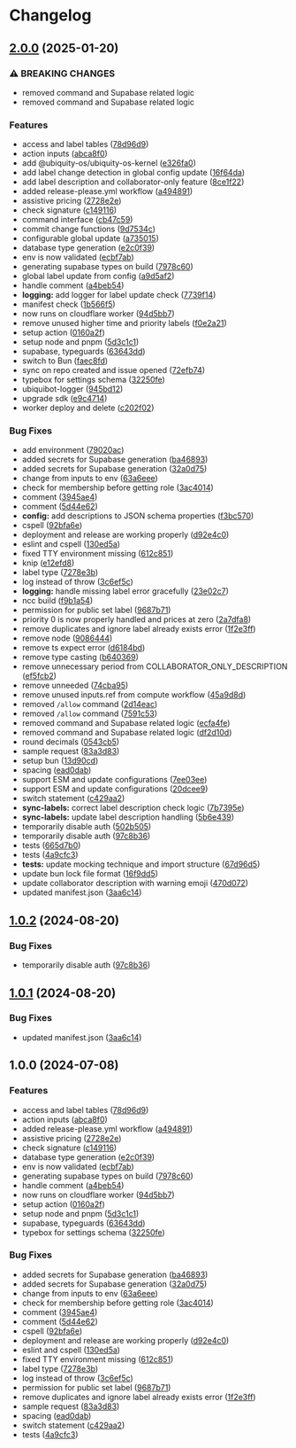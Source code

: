# Changelog

## [2.0.0](https://github.com/gentlementlegen/daemon-pricing/compare/v1.0.2...v2.0.0) (2025-01-20)


### ⚠ BREAKING CHANGES

* removed command and Supabase related logic
* removed command and Supabase related logic

### Features

* access and label tables ([78d96d9](https://github.com/gentlementlegen/daemon-pricing/commit/78d96d9485a79fc8c5d984d6967ecc90d86e3d64))
* action inputs ([abca8f0](https://github.com/gentlementlegen/daemon-pricing/commit/abca8f0d5b5fc353fb314f6d12e7a4db179dcd61))
* add @ubiquity-os/ubiquity-os-kernel ([e326fa0](https://github.com/gentlementlegen/daemon-pricing/commit/e326fa0f600d9614bb4b3d5c6946b337b4d024ee))
* add label change detection in global config update ([16f64da](https://github.com/gentlementlegen/daemon-pricing/commit/16f64da359b4dc3be0aea4fa60cadbd8d491aa8f))
* add label description and collaborator-only feature ([8ce1f22](https://github.com/gentlementlegen/daemon-pricing/commit/8ce1f22eb895014b35a779e44a5483f30ce6153b))
* added release-please.yml workflow ([a494891](https://github.com/gentlementlegen/daemon-pricing/commit/a4948917b8a00deaa2fd000ac50ed4052ab7a8bd))
* assistive pricing ([2728e2e](https://github.com/gentlementlegen/daemon-pricing/commit/2728e2e102681deb30461e5b86a7648631d03276))
* check signature ([c149116](https://github.com/gentlementlegen/daemon-pricing/commit/c149116af230ba3e0f441f7a87b5651ecd10499d))
* command interface ([cb47c59](https://github.com/gentlementlegen/daemon-pricing/commit/cb47c59d82399ac8989ba7f3eb2428463f6fe969))
* commit change functions ([9d7534c](https://github.com/gentlementlegen/daemon-pricing/commit/9d7534c98e0dbb815e930d9f235f86df217ca9e3))
* configurable global update ([a735015](https://github.com/gentlementlegen/daemon-pricing/commit/a7350157b13aa12382a67f9ae763590b7170c938))
* database type generation ([e2c0f39](https://github.com/gentlementlegen/daemon-pricing/commit/e2c0f395ccc9b70e22a28d2e7b1e6ec906024b0d))
* env is now validated ([ecbf7ab](https://github.com/gentlementlegen/daemon-pricing/commit/ecbf7abbed3ccc2c1bc1bc82f5d9c6f08c153036))
* generating supabase types on build ([7978c60](https://github.com/gentlementlegen/daemon-pricing/commit/7978c606fc771b2642798ea815adbec30e582939))
* global label update from config ([a9d5af2](https://github.com/gentlementlegen/daemon-pricing/commit/a9d5af27a78c41dee55aa9f515b8ccf7495cc332))
* handle comment ([a4beb54](https://github.com/gentlementlegen/daemon-pricing/commit/a4beb5422df78b97ac32cd3349774b44f18762f4))
* **logging:** add logger for label update check ([7739f14](https://github.com/gentlementlegen/daemon-pricing/commit/7739f1477fd701d74052e1ef7c9f6051d128260c))
* manifest check ([1b566f5](https://github.com/gentlementlegen/daemon-pricing/commit/1b566f51a32a2a6c10434f920cd6a1df30de0878))
* now runs on cloudflare worker ([94d5bb7](https://github.com/gentlementlegen/daemon-pricing/commit/94d5bb710a90442db3642594c92049763464be6a))
* remove unused higher time and priority labels ([f0e2a21](https://github.com/gentlementlegen/daemon-pricing/commit/f0e2a21ecc00030e7a4d04ad46d552035aaa105d))
* setup action ([0160a2f](https://github.com/gentlementlegen/daemon-pricing/commit/0160a2fc0afdde4bf75fc94aab633f9c14b1c472))
* setup node and pnpm ([5d3c1c1](https://github.com/gentlementlegen/daemon-pricing/commit/5d3c1c162405358fbb8e0bc7a50fe7ce37669803))
* supabase, typeguards ([63643dd](https://github.com/gentlementlegen/daemon-pricing/commit/63643dd73cd67c601cf2720ff9e97203806718c4))
* switch to Bun ([faec8fd](https://github.com/gentlementlegen/daemon-pricing/commit/faec8fdb733f2508392ac598c265a5a40793ef0e))
* sync on repo created and issue opened ([72efb74](https://github.com/gentlementlegen/daemon-pricing/commit/72efb74d04b1b5983053e9b999314321f772d8d6))
* typebox for settings schema ([32250fe](https://github.com/gentlementlegen/daemon-pricing/commit/32250fedce4b0df64b8af33d8e5fe4274afba58d))
* ubiquibot-logger ([945bd12](https://github.com/gentlementlegen/daemon-pricing/commit/945bd12f528d48d9f6607479c249fb33431493f0))
* upgrade sdk ([e9c4714](https://github.com/gentlementlegen/daemon-pricing/commit/e9c4714a8719cdf0636502ba332a334967433eaf))
* worker deploy and delete ([c202f02](https://github.com/gentlementlegen/daemon-pricing/commit/c202f0279145675592aeabd780e54f4b434934b4))


### Bug Fixes

* add environment ([79020ac](https://github.com/gentlementlegen/daemon-pricing/commit/79020ac75568c15194a4bece1593e57500ad8bcd))
* added secrets for Supabase generation ([ba46893](https://github.com/gentlementlegen/daemon-pricing/commit/ba46893b28e114813ee576de61d32001cbc60502))
* added secrets for Supabase generation ([32a0d75](https://github.com/gentlementlegen/daemon-pricing/commit/32a0d75c9e372fb13c9ab308265eaa398d529cdd))
* change from inputs to env ([63a6eee](https://github.com/gentlementlegen/daemon-pricing/commit/63a6eeee3139018369134c10b3af256ea0aa9a71))
* check for membership before getting role ([3ac4014](https://github.com/gentlementlegen/daemon-pricing/commit/3ac401451b86f1c993644288cf5e179f43a6e045))
* comment ([3945ae4](https://github.com/gentlementlegen/daemon-pricing/commit/3945ae4c13d7c92260ffd5fc54a1c79758f3b4db))
* comment ([5d44e62](https://github.com/gentlementlegen/daemon-pricing/commit/5d44e6203ad621745ce526a9ec08db8bcd3cda26))
* **config:** add descriptions to JSON schema properties ([f3bc570](https://github.com/gentlementlegen/daemon-pricing/commit/f3bc570beebccd520c6c9b69194a7dc26ab1a490))
* cspell ([92bfa6e](https://github.com/gentlementlegen/daemon-pricing/commit/92bfa6e1303654e6e37c5b58776ba907413365b4))
* deployment and release are working properly ([d92e4c0](https://github.com/gentlementlegen/daemon-pricing/commit/d92e4c04b325bd761c5558e61ebd945088f1da2a))
* eslint and cspell ([130ed5a](https://github.com/gentlementlegen/daemon-pricing/commit/130ed5a1eabf2f11a81eca924d97ca140b6a3cf1))
* fixed TTY environment missing ([612c851](https://github.com/gentlementlegen/daemon-pricing/commit/612c851b7c51cce07903a6fad0a72bb5053c2a1e))
* knip ([e12efd8](https://github.com/gentlementlegen/daemon-pricing/commit/e12efd8a709a59a924172d5fa364909d13a583be))
* label type ([7278e3b](https://github.com/gentlementlegen/daemon-pricing/commit/7278e3b14f1393cd0aa1b04b8fbb7a87e7a67b66))
* log instead of throw ([3c6ef5c](https://github.com/gentlementlegen/daemon-pricing/commit/3c6ef5c3b338ac8953cbdb33313e9c071fa04e9b))
* **logging:** handle missing label error gracefully ([23e02c7](https://github.com/gentlementlegen/daemon-pricing/commit/23e02c763d02048a479452d80f41aa4525f9ef0e))
* ncc build ([f9b1a54](https://github.com/gentlementlegen/daemon-pricing/commit/f9b1a54b1014554a063327bb53d88de0f0f5da05))
* permission for public set label ([9687b71](https://github.com/gentlementlegen/daemon-pricing/commit/9687b718fd123623c3e825a648f777cb83f1b6a1))
* priority 0 is now properly handled and prices at zero ([2a7dfa8](https://github.com/gentlementlegen/daemon-pricing/commit/2a7dfa843e5050b341900655ad0bce981f230594))
* remove duplicates and ignore label already exists error ([1f2e3ff](https://github.com/gentlementlegen/daemon-pricing/commit/1f2e3ff0027cf9b95b3d3c26a2455151452c57ad))
* remove node ([9086444](https://github.com/gentlementlegen/daemon-pricing/commit/908644492e5ebbc77088fef5ea985a30d5dae1c6))
* remove ts expect error ([d6184bd](https://github.com/gentlementlegen/daemon-pricing/commit/d6184bdec0d1c9da5139dce82ffa4caa6859ed92))
* remove type casting ([b640369](https://github.com/gentlementlegen/daemon-pricing/commit/b640369869a5cbd29bdd7217dd7eafb6ad49bac3))
* remove unnecessary period from COLLABORATOR_ONLY_DESCRIPTION ([ef5fcb2](https://github.com/gentlementlegen/daemon-pricing/commit/ef5fcb2573327401ecb5cc585211173e7bda3e10))
* remove unneeded ([74cba95](https://github.com/gentlementlegen/daemon-pricing/commit/74cba95e2accc2324948f98a1d3bc743e4f07e49))
* remove unused inputs.ref from compute workflow ([45a9d8d](https://github.com/gentlementlegen/daemon-pricing/commit/45a9d8d5f20135cbcb763d4041241ff7e8098d2b))
* removed `/allow` command ([2d14eac](https://github.com/gentlementlegen/daemon-pricing/commit/2d14eaca84c50c9808b3d62d96abf59cf35dee07))
* removed `/allow` command ([7591c53](https://github.com/gentlementlegen/daemon-pricing/commit/7591c532a1c1b4de8efac32937c20d1fa1fde2a6))
* removed command and Supabase related logic ([ecfa4fe](https://github.com/gentlementlegen/daemon-pricing/commit/ecfa4fe220aa208ebb7a79d63d4346564a915f96))
* removed command and Supabase related logic ([df2d10d](https://github.com/gentlementlegen/daemon-pricing/commit/df2d10d0492455af8c5f5c130d1b197bebafb21c))
* round decimals ([0543cb5](https://github.com/gentlementlegen/daemon-pricing/commit/0543cb55a34cad39dcb1c8886511da8754d5cbce))
* sample request ([83a3d83](https://github.com/gentlementlegen/daemon-pricing/commit/83a3d8385400cfd1cc85c7d3e2eb5d375144c859))
* setup bun ([13d90cd](https://github.com/gentlementlegen/daemon-pricing/commit/13d90cdce1782eeb8a62c5c824e49b3ed36207f8))
* spacing ([ead0dab](https://github.com/gentlementlegen/daemon-pricing/commit/ead0dab367a1a4126bb73027c5a1e4153230577a))
* support ESM and update configurations ([7ee03ee](https://github.com/gentlementlegen/daemon-pricing/commit/7ee03ee4a391d3e51708417c079fef561b0e013b))
* support ESM and update configurations ([20dcee9](https://github.com/gentlementlegen/daemon-pricing/commit/20dcee96aa187f0dd8c7dee95a95a7e1fe98fa1e))
* switch statement ([c429aa2](https://github.com/gentlementlegen/daemon-pricing/commit/c429aa2eedaa583e769d8b2cc1196c32bbf768d8))
* **sync-labels:** correct label description check logic ([7b7395e](https://github.com/gentlementlegen/daemon-pricing/commit/7b7395e99dc861908028519e8236e0ea3a8c67b7))
* **sync-labels:** update label description handling ([5b6e439](https://github.com/gentlementlegen/daemon-pricing/commit/5b6e439f9fc7054a9b792fcc3fb9ccd396a7b536))
* temporarily disable auth ([502b505](https://github.com/gentlementlegen/daemon-pricing/commit/502b505396900b656022a2293709eb1b94418db6))
* temporarily disable auth ([97c8b36](https://github.com/gentlementlegen/daemon-pricing/commit/97c8b364381d7bb1abf09ffe10f7f88a4ad9f4c6))
* tests ([665d7b0](https://github.com/gentlementlegen/daemon-pricing/commit/665d7b0508df9d74d338c026c374801d21dc7cfe))
* tests ([4a9cfc3](https://github.com/gentlementlegen/daemon-pricing/commit/4a9cfc3e98f283e54daf3c01d6e016d216eec658))
* **tests:** update mocking technique and import structure ([67d96d5](https://github.com/gentlementlegen/daemon-pricing/commit/67d96d537bdd5b56517ebc509357dd3bc477c402))
* update bun lock file format ([16f9dd5](https://github.com/gentlementlegen/daemon-pricing/commit/16f9dd5169261d52b3fb2a39b8becbf9deff88f0))
* update collaborator description with warning emoji ([470d072](https://github.com/gentlementlegen/daemon-pricing/commit/470d072985c4ef5e673bfb9bef93152d510dd9c2))
* updated manifest.json ([3aa6c14](https://github.com/gentlementlegen/daemon-pricing/commit/3aa6c14b3d250b7bb53a2ca4828049cf02318b8d))

## [1.0.2](https://github.com/ubiquity-os/daemon-pricing/compare/v1.0.1...v1.0.2) (2024-08-20)

### Bug Fixes

- temporarily disable auth ([97c8b36](https://github.com/ubiquity-os/daemon-pricing/commit/97c8b364381d7bb1abf09ffe10f7f88a4ad9f4c6))

## [1.0.1](https://github.com/ubiquity-os/daemon-pricing/compare/v1.0.0...v1.0.1) (2024-08-20)

### Bug Fixes

- updated manifest.json ([3aa6c14](https://github.com/ubiquity-os/daemon-pricing/commit/3aa6c14b3d250b7bb53a2ca4828049cf02318b8d))

## 1.0.0 (2024-07-08)

### Features

- access and label tables ([78d96d9](https://github.com/ubiquity-os/daemon-pricing/commit/78d96d9485a79fc8c5d984d6967ecc90d86e3d64))
- action inputs ([abca8f0](https://github.com/ubiquity-os/daemon-pricing/commit/abca8f0d5b5fc353fb314f6d12e7a4db179dcd61))
- added release-please.yml workflow ([a494891](https://github.com/ubiquity-os/daemon-pricing/commit/a4948917b8a00deaa2fd000ac50ed4052ab7a8bd))
- assistive pricing ([2728e2e](https://github.com/ubiquity-os/daemon-pricing/commit/2728e2e102681deb30461e5b86a7648631d03276))
- check signature ([c149116](https://github.com/ubiquity-os/daemon-pricing/commit/c149116af230ba3e0f441f7a87b5651ecd10499d))
- database type generation ([e2c0f39](https://github.com/ubiquity-os/daemon-pricing/commit/e2c0f395ccc9b70e22a28d2e7b1e6ec906024b0d))
- env is now validated ([ecbf7ab](https://github.com/ubiquity-os/daemon-pricing/commit/ecbf7abbed3ccc2c1bc1bc82f5d9c6f08c153036))
- generating supabase types on build ([7978c60](https://github.com/ubiquity-os/daemon-pricing/commit/7978c606fc771b2642798ea815adbec30e582939))
- handle comment ([a4beb54](https://github.com/ubiquity-os/daemon-pricing/commit/a4beb5422df78b97ac32cd3349774b44f18762f4))
- now runs on cloudflare worker ([94d5bb7](https://github.com/ubiquity-os/daemon-pricing/commit/94d5bb710a90442db3642594c92049763464be6a))
- setup action ([0160a2f](https://github.com/ubiquity-os/daemon-pricing/commit/0160a2fc0afdde4bf75fc94aab633f9c14b1c472))
- setup node and pnpm ([5d3c1c1](https://github.com/ubiquity-os/daemon-pricing/commit/5d3c1c162405358fbb8e0bc7a50fe7ce37669803))
- supabase, typeguards ([63643dd](https://github.com/ubiquity-os/daemon-pricing/commit/63643dd73cd67c601cf2720ff9e97203806718c4))
- typebox for settings schema ([32250fe](https://github.com/ubiquity-os/daemon-pricing/commit/32250fedce4b0df64b8af33d8e5fe4274afba58d))

### Bug Fixes

- added secrets for Supabase generation ([ba46893](https://github.com/ubiquity-os/daemon-pricing/commit/ba46893b28e114813ee576de61d32001cbc60502))
- added secrets for Supabase generation ([32a0d75](https://github.com/ubiquity-os/daemon-pricing/commit/32a0d75c9e372fb13c9ab308265eaa398d529cdd))
- change from inputs to env ([63a6eee](https://github.com/ubiquity-os/daemon-pricing/commit/63a6eeee3139018369134c10b3af256ea0aa9a71))
- check for membership before getting role ([3ac4014](https://github.com/ubiquity-os/daemon-pricing/commit/3ac401451b86f1c993644288cf5e179f43a6e045))
- comment ([3945ae4](https://github.com/ubiquity-os/daemon-pricing/commit/3945ae4c13d7c92260ffd5fc54a1c79758f3b4db))
- comment ([5d44e62](https://github.com/ubiquity-os/daemon-pricing/commit/5d44e6203ad621745ce526a9ec08db8bcd3cda26))
- cspell ([92bfa6e](https://github.com/ubiquity-os/daemon-pricing/commit/92bfa6e1303654e6e37c5b58776ba907413365b4))
- deployment and release are working properly ([d92e4c0](https://github.com/ubiquity-os/daemon-pricing/commit/d92e4c04b325bd761c5558e61ebd945088f1da2a))
- eslint and cspell ([130ed5a](https://github.com/ubiquity-os/daemon-pricing/commit/130ed5a1eabf2f11a81eca924d97ca140b6a3cf1))
- fixed TTY environment missing ([612c851](https://github.com/ubiquity-os/daemon-pricing/commit/612c851b7c51cce07903a6fad0a72bb5053c2a1e))
- label type ([7278e3b](https://github.com/ubiquity-os/daemon-pricing/commit/7278e3b14f1393cd0aa1b04b8fbb7a87e7a67b66))
- log instead of throw ([3c6ef5c](https://github.com/ubiquity-os/daemon-pricing/commit/3c6ef5c3b338ac8953cbdb33313e9c071fa04e9b))
- permission for public set label ([9687b71](https://github.com/ubiquity-os/daemon-pricing/commit/9687b718fd123623c3e825a648f777cb83f1b6a1))
- remove duplicates and ignore label already exists error ([1f2e3ff](https://github.com/ubiquity-os/daemon-pricing/commit/1f2e3ff0027cf9b95b3d3c26a2455151452c57ad))
- sample request ([83a3d83](https://github.com/ubiquity-os/daemon-pricing/commit/83a3d8385400cfd1cc85c7d3e2eb5d375144c859))
- spacing ([ead0dab](https://github.com/ubiquity-os/daemon-pricing/commit/ead0dab367a1a4126bb73027c5a1e4153230577a))
- switch statement ([c429aa2](https://github.com/ubiquity-os/daemon-pricing/commit/c429aa2eedaa583e769d8b2cc1196c32bbf768d8))
- tests ([4a9cfc3](https://github.com/ubiquity-os/daemon-pricing/commit/4a9cfc3e98f283e54daf3c01d6e016d216eec658))
